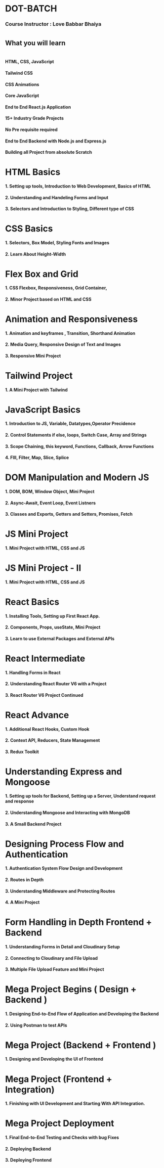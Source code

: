 # DOT-BATCH

### Course Instructor : Love Babbar Bhaiya

#

## What you will learn 
#
#### HTML, CSS, JavaScript
#### Tailwind CSS
#### CSS Animations
#### Core JavaScript
#### End to End React.js Application
#### 15+ Industry Grade Projects
#### No Pre requisite required
#### End to End Backend with Node.js and Express.js
#### Building all Project from absolute Scratch

#

# HTML Basics

#### 1. Setting up tools, Introduction to Web Development, Basics of HTML
#### 2. Understanding and Handeling Forms and Input
#### 3. Selectors and Introduction to Styling, Different type of CSS
#

# CSS Basics

#### 1. Selectors, Box Model, Styling Fonts and Images
#### 2. Learn About Height-Width
#
# Flex Box and Grid

#### 1. CSS Flexbox, Responsiveness, Grid Container,
#### 2. Minor Project based on HTML and CSS

# Animation and Responsiveness

#### 1. Animation and keyframes , Transition, Shorthand Animation
#### 2. Media Query, Responsive Design of Text and Images
#### 3. Responsive Mini Project
#

# Tailwind Project

#### 1. A Mini Project with Tailwind
#

# JavaScript Basics

#### 1. Introduction to JS, Variable, Datatypes,Operator Precidence
#### 2. Control Statements if else, loops, Switch Case, Array and Strings
#### 3. Scope Chaining, this keyword, Functions, Callback, Arrow Functions
#### 4. FIll, Filter, Map, Slice, Splice
#

# DOM Manipulation and Modern JS

#### 1. DOM, BOM, Window Object, Mini Project
#### 2. Async-Await, Event Loop, Event Listners
#### 3. Classes and Exports, Getters and Setters, Promises, Fetch
#

# JS Mini Project

#### 1. Mini Project with HTML, CSS and JS
#

# JS Mini Project - II

#### 1. Mini Project with HTML, CSS and JS
#

# React Basics

#### 1. Installing Tools, Setting up First React App.
#### 2. Components, Props, useState, Mini Project
#### 3. Learn to use External Packages and External APIs
#

# React Intermediate

#### 1. Handling Forms in React
#### 2. Understanding React Router V6 with a Project
#### 3. React Router V6 Project Continued

# React Advance

#### 1. Additional React Hooks, Custom Hook
#### 2. Context API, Reducers, State Management
#### 3. Redux Toolkit
#

# Understanding Express and Mongoose

#### 1. Setting up tools for Backend, Setting up a Server, Understand request and response
#### 2. Understanding Mongoose and Interacting with MongoDB
#### 3. A Small Backend Project
#

# Designing Process Flow and Authentication

#### 1. Authentication System Flow Design and Development
#### 2. Routes in Depth
#### 3. Understanding Middleware and Protecting Routes
#### 4. A Mini Project
#

# Form Handling in Depth Frontend + Backend

#### 1. Understanding Forms in Detail and Cloudinary Setup
#### 2. Connecting to Cloudinary and File Upload
#### 3. Multiple File Upload Feature and Mini Project
#

# Mega Project Begins ( Design + Backend )

#### 1. Designing End-to-End Flow of Application and Developing the Backend
#### 2. Using Postman to test APIs
#

# Mega Project (Backend + Frontend )

#### 1. Designing and Developing the UI of Frontend
#

# Mega Project (Frontend + Integration)

#### 1. Finishing with UI Development and Starting With API Integration.
#

# Mega Project Deployment

#### 1. Final End-to-End Testing and Checks with bug Fixes
#### 2. Deploying Backend
#### 3. Deploying Frontend
